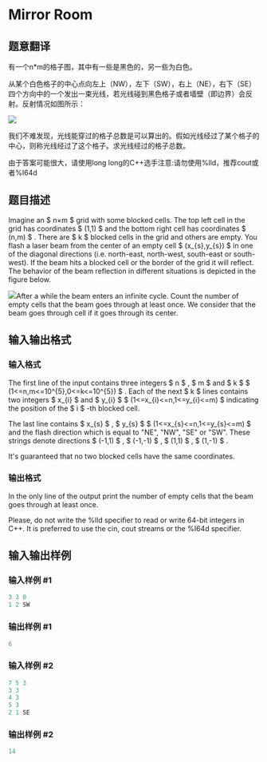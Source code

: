# Mirror Room

## 题意翻译

有一个n*m的格子图，其中有一些是黑色的，另一些为白色。

从某个白色格子的中心点向左上（NW），左下（SW），右上（NE），右下（SE）四个方向中的一个发出一束光线，若光线碰到黑色格子或者墙壁（即边界）会反射。反射情况如图所示：

![](https://cdn.luogu.org/upload/vjudge_pic/CF274E/b39481b94e1363a19d54d5d4b6abfa8c6904b83d.png)

我们不难发现，光线能穿过的格子总数是可以算出的。假如光线经过了某个格子的中心，则称光线经过了这个格子。求光线经过的格子总数。

由于答案可能很大，请使用long long的C++选手注意:请勿使用%lld，推荐cout或者%I64d

## 题目描述

Imagine an $ n×m $ grid with some blocked cells. The top left cell in the grid has coordinates $ (1,1) $ and the bottom right cell has coordinates $ (n,m) $ . There are $ k $ blocked cells in the grid and others are empty. You flash a laser beam from the center of an empty cell $ (x_{s},y_{s}) $ in one of the diagonal directions (i.e. north-east, north-west, south-east or south-west). If the beam hits a blocked cell or the border of the grid it will reflect. The behavior of the beam reflection in different situations is depicted in the figure below.

![](https://cdn.luogu.com.cn/upload/vjudge_pic/CF274E/b39481b94e1363a19d54d5d4b6abfa8c6904b83d.png)After a while the beam enters an infinite cycle. Count the number of empty cells that the beam goes through at least once. We consider that the beam goes through cell if it goes through its center.

## 输入输出格式

### 输入格式

The first line of the input contains three integers $ n $ , $ m $ and $ k $ $ (1<=n,m<=10^{5},0<=k<=10^{5}) $ . Each of the next $ k $ lines contains two integers $ x_{i} $ and $ y_{i} $ $ (1<=x_{i}<=n,1<=y_{i}<=m) $ indicating the position of the $ i $ -th blocked cell.

The last line contains $ x_{s} $ , $ y_{s} $ $ (1<=x_{s}<=n,1<=y_{s}<=m) $ and the flash direction which is equal to "NE", "NW", "SE" or "SW". These strings denote directions $ (-1,1) $ , $ (-1,-1) $ , $ (1,1) $ , $ (1,-1) $ .

It's guaranteed that no two blocked cells have the same coordinates.

### 输出格式

In the only line of the output print the number of empty cells that the beam goes through at least once.

Please, do not write the %lld specifier to read or write 64-bit integers in С++. It is preferred to use the cin, cout streams or the %I64d specifier.

## 输入输出样例

### 输入样例 #1

```cpp
3 3 0
1 2 SW

```
### 输出样例 #1

```cpp
6

```
### 输入样例 #2

```cpp
7 5 3
3 3
4 3
5 3
2 1 SE

```
### 输出样例 #2

```cpp
14

```
